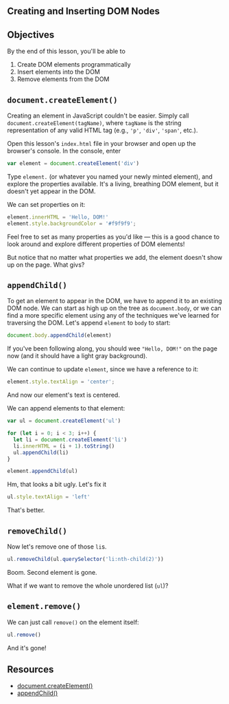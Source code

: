 Creating and Inserting DOM Nodes
---

## Objectives

By the end of this lesson, you'll be able to

1. Create DOM elements programmatically
2. Insert elements into the DOM
3. Remove elements from the DOM

## `document.createElement()`

Creating an element in JavaScript couldn't be easier. Simply call `document.createElement(tagName)`, where `tagName` is the string representation of any valid HTML tag (e.g., `'p'`, `'div'`, `'span'`, etc.).

Open this lesson's `index.html` file in your browser and open up the browser's console. In the console, enter

``` javascript
var element = document.createElement('div')
```

Type `element.` (or whatever you named your newly minted element), and explore the properties available. It's a living, breathing DOM element, but it doesn't yet appear in the DOM.

We can set properties on it:

``` javascript
element.innerHTML = 'Hello, DOM!'
element.style.backgroundColor = '#f9f9f9';
```

Feel free to set as many properties as you'd like — this is a good chance to look around and explore different properties of DOM elements!

But notice that no matter what properties we add, the element doesn't show up on the page. What givs?

## `appendChild()`

To get an element to appear in the DOM, we have to append it to an existing DOM node. We can start as high up on the tree as `document.body`, or we can find a more specific element using any of the techniques we've learned for traversing the DOM. Let's append `element` to `body` to start:

``` javascript
document.body.appendChild(element)
```

If you've been following along, you should wee `"Hello, DOM!"` on the page now (and it should have a light gray background).

We can continue to update `element`, since we have a reference to it:

``` javascript
element.style.textAlign = 'center';
```

And now our element's text is centered.

We can append elements to that element:


``` javascript
var ul = document.createElement('ul')

for (let i = 0; i < 3; i++) {
  let li = document.createElement('li')
  li.innerHTML = (i + 1).toString()
  ul.appendChild(li)
}

element.appendChild(ul)
```

Hm, that looks a bit ugly. Let's fix it

``` javascript
ul.style.textAlign = 'left'
```

That's better.

## `removeChild()`

Now let's remove one of those `li`s.

``` javascript
ul.removeChild(ul.querySelector('li:nth-child(2)'))
```

Boom. Second element is gone.

What if we want to remove the whole unordered list (`ul`)?

## `element.remove()`

We can just call `remove()` on the element itself:

``` javascript
ul.remove()
```

And it's gone!

## Resources

- [document.createElement()](https://developer.mozilla.org/en-US/docs/Web/API/Document/createElement)
- [appendChild()](https://developer.mozilla.org/en-US/docs/Web/API/Node/appendChild)
